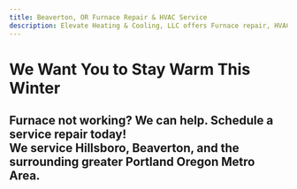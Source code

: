 ```yaml
---
title: Beaverton, OR Furnace Repair & HVAC Service
description: Elevate Heating & Cooling, LLC offers Furnace repair, HVAC service in Beaverton, Hillsboro and surrounding areas. Contact an HVAC contractor for AC repair, furnace installation & fan coil tune.
---
```


# We Want You to Stay Warm This Winter 

## Furnace not working? We can help. Schedule a service repair today! <br>We service Hillsboro, Beaverton, and the surrounding greater Portland Oregon Metro Area.
